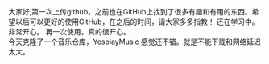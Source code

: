 大家好,第一次上传github，之前也在GitHub上找到了很多有趣和有用的东西。希望以后可以更好的使用GitHub，在之后的时间，请大家多多指教！
还在学习中。
非常开心。
再一次使用，真的很开心。
<br>
今天克隆了一个音乐仓库，YesplayMusic 感觉还不错。就是不能下载和网络延迟太大。